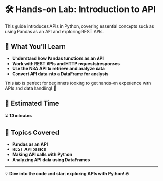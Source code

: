 # 🛠️ Hands-on Lab: Introduction to API

This guide introduces APIs in Python, covering essential concepts such as using Pandas as an API and exploring REST APIs.

## 🎯 What You'll Learn

- **Understand how Pandas functions as an API**
- **Work with REST APIs and HTTP requests/responses**
- **Use the NBA API to retrieve and analyze data**
- **Convert API data into a DataFrame for analysis**

This lab is perfect for beginners looking to get hands-on experience with APIs and data handling! 🚀

## 📌 Estimated Time

⏳ **15 minutes**

## 📂 Topics Covered

- **Pandas as an API**
- **REST API basics**
- **Making API calls with Python**
- **Analyzing API data using DataFrames**

---

💡 **Dive into the code and start exploring APIs with Python! 🔥**
